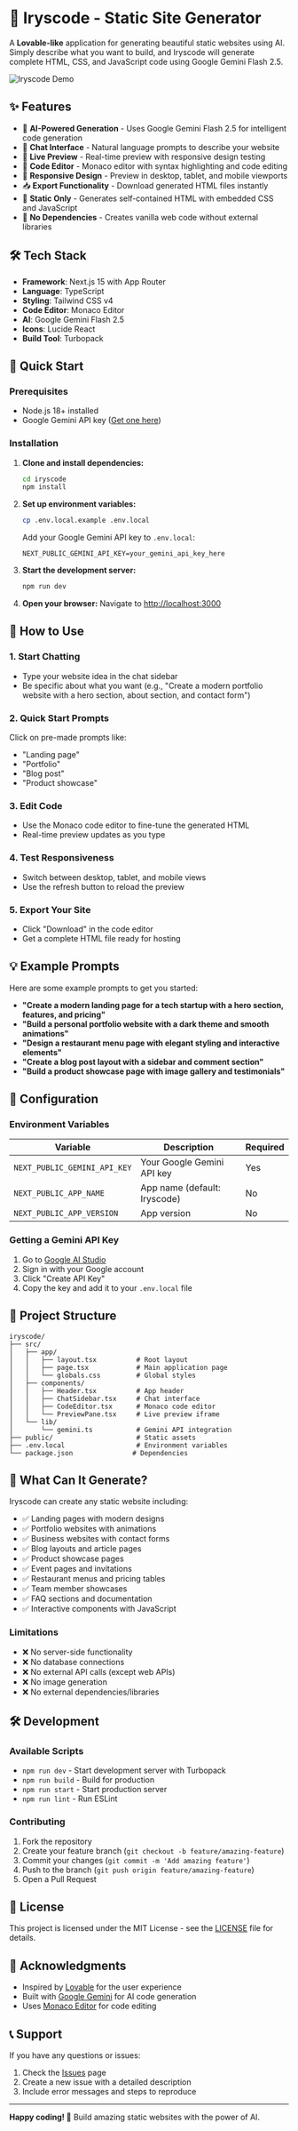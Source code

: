 # 🚀 Iryscode - Static Site Generator

A **Lovable-like** application for generating beautiful static websites using AI. Simply describe what you want to build, and Iryscode will generate complete HTML, CSS, and JavaScript code using Google Gemini Flash 2.5.

![Iryscode Demo](https://via.placeholder.com/800x400/667eea/white?text=Iryscode+-+AI+Static+Site+Generator)

## ✨ Features

- 🤖 **AI-Powered Generation** - Uses Google Gemini Flash 2.5 for intelligent code generation
- 💬 **Chat Interface** - Natural language prompts to describe your website
- 🎨 **Live Preview** - Real-time preview with responsive design testing
- 📝 **Code Editor** - Monaco editor with syntax highlighting and code editing
- 📱 **Responsive Design** - Preview in desktop, tablet, and mobile viewports
- 📥 **Export Functionality** - Download generated HTML files instantly
- 🎯 **Static Only** - Generates self-contained HTML with embedded CSS and JavaScript
- 🚫 **No Dependencies** - Creates vanilla web code without external libraries

## 🛠️ Tech Stack

- **Framework**: Next.js 15 with App Router
- **Language**: TypeScript
- **Styling**: Tailwind CSS v4
- **Code Editor**: Monaco Editor
- **AI**: Google Gemini Flash 2.5
- **Icons**: Lucide React
- **Build Tool**: Turbopack

## 🚀 Quick Start

### Prerequisites

- Node.js 18+ installed
- Google Gemini API key ([Get one here](https://makersuite.google.com/app/apikey))

### Installation

1. **Clone and install dependencies:**
   ```bash
   cd iryscode
   npm install
   ```

2. **Set up environment variables:**
   ```bash
   cp .env.local.example .env.local
   ```
   
   Add your Google Gemini API key to `.env.local`:
   ```
   NEXT_PUBLIC_GEMINI_API_KEY=your_gemini_api_key_here
   ```

3. **Start the development server:**
   ```bash
   npm run dev
   ```

4. **Open your browser:**
   Navigate to [http://localhost:3000](http://localhost:3000)

## 🎯 How to Use

### 1. **Start Chatting**
- Type your website idea in the chat sidebar
- Be specific about what you want (e.g., "Create a modern portfolio website with a hero section, about section, and contact form")

### 2. **Quick Start Prompts**
Click on pre-made prompts like:
- "Landing page"
- "Portfolio" 
- "Blog post"
- "Product showcase"

### 3. **Edit Code**
- Use the Monaco code editor to fine-tune the generated HTML
- Real-time preview updates as you type

### 4. **Test Responsiveness**
- Switch between desktop, tablet, and mobile views
- Use the refresh button to reload the preview

### 5. **Export Your Site**
- Click "Download" in the code editor
- Get a complete HTML file ready for hosting

## 💡 Example Prompts

Here are some example prompts to get you started:

- **"Create a modern landing page for a tech startup with a hero section, features, and pricing"**
- **"Build a personal portfolio website with a dark theme and smooth animations"**
- **"Design a restaurant menu page with elegant styling and interactive elements"**
- **"Create a blog post layout with a sidebar and comment section"**
- **"Build a product showcase page with image gallery and testimonials"**

## 🔧 Configuration

### Environment Variables

| Variable | Description | Required |
|----------|-------------|----------|
| `NEXT_PUBLIC_GEMINI_API_KEY` | Your Google Gemini API key | Yes |
| `NEXT_PUBLIC_APP_NAME` | App name (default: Iryscode) | No |
| `NEXT_PUBLIC_APP_VERSION` | App version | No |

### Getting a Gemini API Key

1. Go to [Google AI Studio](https://makersuite.google.com/app/apikey)
2. Sign in with your Google account
3. Click "Create API Key"
4. Copy the key and add it to your `.env.local` file

## 📁 Project Structure

```
iryscode/
├── src/
│   ├── app/
│   │   ├── layout.tsx          # Root layout
│   │   ├── page.tsx            # Main application page
│   │   └── globals.css         # Global styles
│   ├── components/
│   │   ├── Header.tsx          # App header
│   │   ├── ChatSidebar.tsx     # Chat interface
│   │   ├── CodeEditor.tsx      # Monaco code editor
│   │   └── PreviewPane.tsx     # Live preview iframe
│   └── lib/
│       └── gemini.ts           # Gemini API integration
├── public/                     # Static assets
├── .env.local                  # Environment variables
└── package.json               # Dependencies
```

## 🎨 What Can It Generate?

Iryscode can create any static website including:

- ✅ Landing pages with modern designs
- ✅ Portfolio websites with animations
- ✅ Business websites with contact forms
- ✅ Blog layouts and article pages
- ✅ Product showcase pages
- ✅ Event pages and invitations
- ✅ Restaurant menus and pricing tables
- ✅ Team member showcases
- ✅ FAQ sections and documentation
- ✅ Interactive components with JavaScript

### Limitations

- ❌ No server-side functionality
- ❌ No database connections
- ❌ No external API calls (except web APIs)
- ❌ No image generation
- ❌ No external dependencies/libraries

## 🛠️ Development

### Available Scripts

- `npm run dev` - Start development server with Turbopack
- `npm run build` - Build for production
- `npm run start` - Start production server
- `npm run lint` - Run ESLint

### Contributing

1. Fork the repository
2. Create your feature branch (`git checkout -b feature/amazing-feature`)
3. Commit your changes (`git commit -m 'Add amazing feature'`)
4. Push to the branch (`git push origin feature/amazing-feature`)
5. Open a Pull Request

## 📝 License

This project is licensed under the MIT License - see the [LICENSE](LICENSE) file for details.

## 🙏 Acknowledgments

- Inspired by [Lovable](https://lovable.dev) for the user experience
- Built with [Google Gemini](https://deepmind.google/technologies/gemini/) for AI code generation
- Uses [Monaco Editor](https://microsoft.github.io/monaco-editor/) for code editing

## 📞 Support

If you have any questions or issues:

1. Check the [Issues](https://github.com/yourusername/iryscode/issues) page
2. Create a new issue with a detailed description
3. Include error messages and steps to reproduce

---

**Happy coding! 🎉** Build amazing static websites with the power of AI.